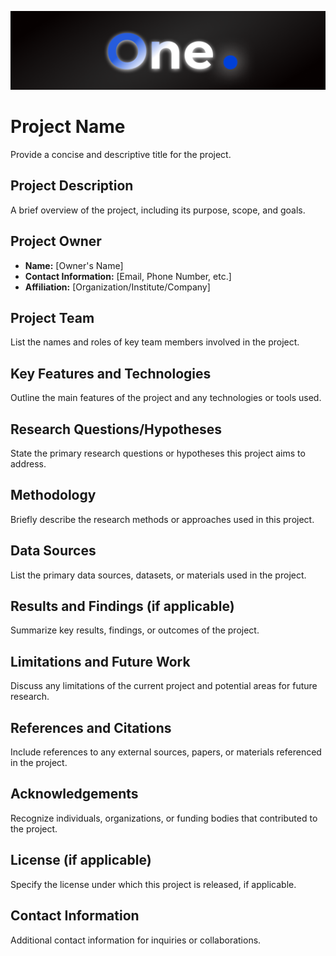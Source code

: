 ![Alt text](../../../brand/logos/header.png)  

# Project Name
Provide a concise and descriptive title for the project.

## Project Description
A brief overview of the project, including its purpose, scope, and goals.

## Project Owner
- **Name:** [Owner's Name]
- **Contact Information:** [Email, Phone Number, etc.]
- **Affiliation:** [Organization/Institute/Company]

## Project Team
List the names and roles of key team members involved in the project.

## Key Features and Technologies
Outline the main features of the project and any technologies or tools used.

## Research Questions/Hypotheses
State the primary research questions or hypotheses this project aims to address.

## Methodology
Briefly describe the research methods or approaches used in this project.

## Data Sources
List the primary data sources, datasets, or materials used in the project.

## Results and Findings (if applicable)
Summarize key results, findings, or outcomes of the project.

## Limitations and Future Work
Discuss any limitations of the current project and potential areas for future research.

## References and Citations
Include references to any external sources, papers, or materials referenced in the project.

## Acknowledgements
Recognize individuals, organizations, or funding bodies that contributed to the project.

## License (if applicable)
Specify the license under which this project is released, if applicable.

## Contact Information
Additional contact information for inquiries or collaborations.
